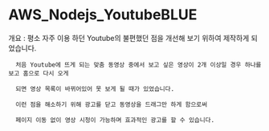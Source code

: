# AWS_Nodejs_YoutubeBLUE

개요 : 평소 자주 이용 하던 Youtube의 불편했던 점을 개선해 보기 위하여 제작하게 되었습니다. 

      처음 Youtube에 뜨게 되는 맞춤 동영상 중에서 보고 싶은 영상이 2개 이상일 경우 하나를 보고 홈으로 다시 오게 
      
      되면 영상 목록이 바뀌어있어 못 보게 될 때가 있었습니다. 
      
      이런 점을 해소하기 위해 광고를 닫고 동영상을 드래그만 하게 함으로써 
      
      페이지 이동 없이 영상 시청이 가능하며 효과적인 광고를 할 수 있습니다.
      
      
      
      
